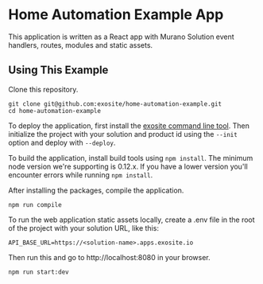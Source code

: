 Home Automation Example App
==================

This application is written as a React app with Murano Solution event handlers, routes, modules and static assets.


Using This Example
------------------

Clone this repository.

```
git clone git@github.com:exosite/home-automation-example.git
cd home-automation-example
```

To deploy the application, first install the [exosite command line tool](http://beta-docs.exosite.com/murano/exosite-cli/). Then initialize the project with your solution and product id using the `--init` option and deploy with `--deploy`.

To build the application, install build tools using `npm install`. The minimum node version we're supporting is 0.12.x.  If you have a lower version you'll encounter errors while running `npm install`.

After installing the packages, compile the application.

```
npm run compile
```

To run the web application static assets locally, create a .env file in the root of the project with your solution URL, like this:

```
API_BASE_URL=https://<solution-name>.apps.exosite.io
```

Then run this and go to http://localhost:8080 in your browser.

```
npm run start:dev
```
